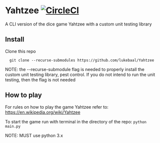 # Yahtzee [![CircleCI](https://circleci.com/gh/LukeBaal/Yahtzee.svg?style=svg&circle-token=55421af71314cc9cb18856c582b34bb4b3a0e40d)](https://circleci.com/gh/LukeBaal/Yahtzee)
A CLI version of the dice game Yahtzee with a custom unit testing library


## Install

Clone this repo
```
  git clone --recurse-submodules https://github.com/lukebaal/Yahtzee
```
NOTE: the --recurse-submodule flag is needed to properly install the custom unit testing library, pest control.
If you do not intend to run the unit testing, then the flag is not needed

## How to play

For rules on how to play the game Yahtzee refer to:
https://en.wikipedia.org/wiki/Yahtzee


To start the game run with terminal in the directory of the repo:
```python main.py```

NOTE: MUST use python 3.x